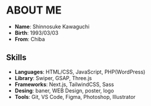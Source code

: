 # ABOUT ME

- **Name**: Shinnosuke Kawaguchi
- **Birth**: 1993/03/03
- **From**: Chiba

## Skills
- **Languages**: HTML/CSS, JavaScript, PHP(WordPress)
- **Library**: Swiper, GSAP, Three.js
- **Frameworks**: Next.js, TailwindCSS, Sass
- **Desing**: baner, WEB Design, poster, logo
- **Tools**: Git, VS Code, Figma, Photoshop, Illustrator


<!--
**shin-coder/shin-coder** is a ✨ _special_ ✨ repository because its `README.md` (this file) appears on your GitHub profile.

Here are some ideas to get you started:

- 🔭 I’m currently working on ...
- 🌱 I’m currently learning ...
- 👯 I’m looking to collaborate on ...
- 🤔 I’m looking for help with ...
- 💬 Ask me about ...
- 📫 How to reach me: ...
- 😄 Pronouns: ...
- ⚡ Fun fact: ...
-->
